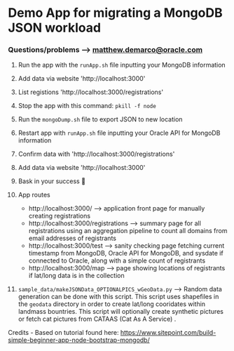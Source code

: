# Demo App for migrating a MongoDB JSON workload
### Questions/problems --> matthew.demarco@oracle.com

1. Run the app with the `runApp.sh` file inputting your MongoDB information

2. Add data via website 'http://localhost:3000'

3. List registions 'http://localhost:3000/registrations'

4. Stop the app with this command: `pkill -f node`

5. Run the `mongoDump.sh` file to export JSON to new location

6. Restart app with `runApp.sh` file inputting your Oracle API for MongoDB information

7. Confirm data with 'http://localhost:3000/registrations'

8. Add data via website 'http://localhost:3000'

9. Bask in your success 🦄

10. App routes
	- http://localhost:3000/ --> application front page for manually creating registrations
	- http://localhost:3000/registrations --> summary page for all registrations using an aggregation pipeline to count all domains from email addresses of registrants
	- http://localhost:3000/test --> sanity checking page fetching current timestamp from MongoDB, Oracle API for MongoDB, and sysdate if connected to Oracle, along with a simple count of registrants
	- http://localhost:3000/map --> page showing locations of registrants if lat/long data is in the collection

11. `sample_data/makeJSONData_OPTIONALPICS_wGeoData.py` --> Random data generation can be done with this script. This script uses shapefiles in the `geodata` directory in order to create lat/long cooridates within landmass bountries. This script will optionally create synthetic pictures or fetch cat pictures from CATAAS (Cat As A Service) .


Credits - Based on tutorial found here: https://www.sitepoint.com/build-simple-beginner-app-node-bootstrap-mongodb/

